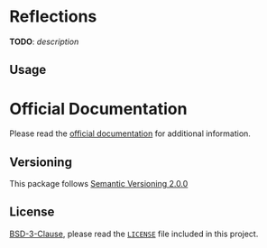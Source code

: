 # Reflections

**TODO**: _description_

## Usage

# Official Documentation

Please read the [official documentation](https://aedart.github.io/athena/) for additional information.

## Versioning

This package follows [Semantic Versioning 2.0.0](http://semver.org/)

## License

[BSD-3-Clause](http://spdx.org/licenses/BSD-3-Clause), please read the [`LICENSE`](./LICENSE) file included in this project.
